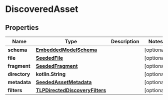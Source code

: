
# DiscoveredAsset

## Properties
Name | Type | Description | Notes
------------ | ------------- | ------------- | -------------
**schema** | [**EmbeddedModelSchema**](EmbeddedModelSchema.md) |  |  [optional]
**file** | [**SeededFile**](SeededFile.md) |  |  [optional]
**fragment** | [**SeededFragment**](SeededFragment.md) |  |  [optional]
**directory** | **kotlin.String** |  |  [optional]
**metadata** | [**SeededAssetMetadata**](SeededAssetMetadata.md) |  |  [optional]
**filters** | [**TLPDirectedDiscoveryFilters**](TLPDirectedDiscoveryFilters.md) |  |  [optional]



